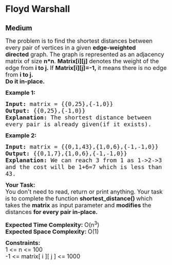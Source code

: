 # Floyd Warshall
## Medium
<div class="problems_problem_content__Xm_eO" style="user-select: auto;"><p style="user-select: auto;"><span style="font-size: 18px; user-select: auto;">The problem is to find the shortest distances between every pair of vertices in a given <strong style="user-select: auto;">edge-weighted directed</strong>&nbsp;graph. The graph is represented as an adjacency matrix of size&nbsp;<strong style="user-select: auto;">n*n</strong>. <strong style="user-select: auto;">Matrix[i][j]</strong> denotes&nbsp;the weight of the edge from <strong style="user-select: auto;">i to j.&nbsp;</strong>If&nbsp;<strong style="user-select: auto;">Matrix[i][j]=-1,&nbsp;</strong>it means there is no&nbsp;edge from <strong style="user-select: auto;">i to j.</strong><br style="user-select: auto;">
<strong style="user-select: auto;">Do it in-place.</strong></span></p>

<p style="user-select: auto;"><span style="font-size: 18px; user-select: auto;"><strong style="user-select: auto;">Example 1:</strong></span></p>

<pre style="user-select: auto;"><span style="font-size: 18px; user-select: auto;"><strong style="user-select: auto;">Input: </strong>matrix = {{0,25},{-1,0}}
<strong style="user-select: auto;">Output: </strong>{{0,25},{-1,0}}
<strong style="user-select: auto;">Explanation: </strong>The shortest distance between
every pair is already given(if it exists).</span>
</pre>

<p style="user-select: auto;"><span style="font-size: 18px; user-select: auto;"><strong style="user-select: auto;">Example 2:</strong></span></p>

<pre style="user-select: auto;"><span style="font-size: 18px; user-select: auto;"><strong style="user-select: auto;">Input: </strong>matrix = {{0,1,43},{1,0,6},{-1,-1,0}}
<strong style="user-select: auto;">Output: </strong>{{0,1,7},{1,0,6},{-1,-1,0}}
<strong style="user-select: auto;">Explanation: </strong>We can reach 3 from 1 as 1-&gt;2-&gt;3
and the cost will be 1+6=7 which is less than 
43.</span>
</pre>

<p style="user-select: auto;"><span style="font-size: 18px; user-select: auto;"><strong style="user-select: auto;">Your Task:</strong><br style="user-select: auto;">
You don't need to read, return or print anything. Your task is to complete the function&nbsp;<strong style="user-select: auto;">shortest_distance()&nbsp;</strong>which takes the <strong style="user-select: auto;">matrix</strong> as input parameter and <strong style="user-select: auto;">modifies</strong> the distances <strong style="user-select: auto;">for every pair in-place.</strong></span></p>

<p style="user-select: auto;"><span style="font-size: 18px; user-select: auto;"><strong style="user-select: auto;">Expected Time Complexity:&nbsp;</strong>O(n<sup style="user-select: auto;">3</sup>)<br style="user-select: auto;">
<strong style="user-select: auto;">Expected Space Complexity:&nbsp;</strong>O(1)</span></p>

<p style="user-select: auto;"><span style="font-size: 18px; user-select: auto;"><strong style="user-select: auto;">Constraints:</strong><br style="user-select: auto;">
1 &lt;= n &lt;= 100<br style="user-select: auto;">
-1 &lt;= matrix[ i ][ j ] &lt;= 1000</span></p>
</div>